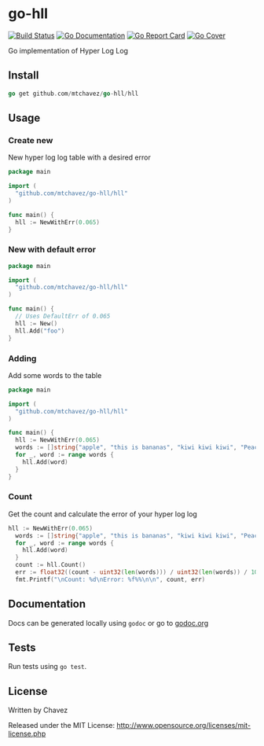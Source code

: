 # go-hll

[![Build Status](https://travis-ci.org/mtchavez/go-hll.png)](https://travis-ci.org/mtchavez/go-hll)
[![Go Documentation](http://img.shields.io/badge/go-documentation-blue.svg?style=flat-square)](http://godoc.org/github.com/mtchavez/go-hll)
[![Go Report Card](https://goreportcard.com/badge/github.com/mtchavez/go-hll)](https://goreportcard.com/report/github.com/mtchavez/go-hll)
[![Go Cover](http://gocover.io/_badge/github.com/mtchavez/go-hll/hll)](http://gocover.io/github.com/mtchavez/go-hll/hll)

Go implementation of Hyper Log Log

## Install

```go
go get github.com/mtchavez/go-hll/hll
```

## Usage

### Create new
New hyper log log table with a desired error

```go
package main

import (
  "github.com/mtchavez/go-hll/hll"
)

func main() {
  hll := NewWithErr(0.065)
}
```

### New with default error
```go
package main

import (
  "github.com/mtchavez/go-hll/hll"
)

func main() {
  // Uses DefaultErr of 0.065
  hll := New()
  hll.Add("foo")
}
```

### Adding
Add some words to the table

```go
package main

import (
  "github.com/mtchavez/go-hll/hll"
)

func main() {
  hll := NewWithErr(0.065)
  words := []string{"apple", "this is bananas", "kiwi kiwi kiwi", "Peach is a peach", "apple banana peach wiki pear"}
  for _, word := range words {
    hll.Add(word)
  }
}
```

### Count
Get the count and calculate the error of your hyper log log

```go
hll := NewWithErr(0.065)
  words := []string{"apple", "this is bananas", "kiwi kiwi kiwi", "Peach is a peach", "apple banana peach wiki pear"}
  for _, word := range words {
    hll.Add(word)
  }
  count := hll.Count()
  err := float32((count - uint32(len(words))) / uint32(len(words)) / 100.0)
  fmt.Printf("\nCount: %d\nError: %f%%\n\n", count, err)

```

## Documentation

Docs can be generated locally using ```godoc``` or go to [godoc.org](http://godoc.org/github.com/mtchavez/go-hll/hll)

## Tests

Run tests using ```go test```.

## License

Written by Chavez

Released under the MIT License: http://www.opensource.org/licenses/mit-license.php

